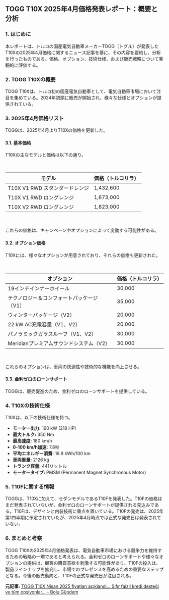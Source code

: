 ## TOGG T10X 2025年4月価格発表レポート：概要と分析

### 1. はじめに

本レポートは、トルコの国産電気自動車メーカーTOGG（トグル）が発表したT10Xの2025年4月価格に関するニュース記事を基に、その内容を要約し、分析を行ったものである。価格、オプション、技術仕様、および販売戦略について客観的に評価する。

### 2. TOGG T10Xの概要

TOGG T10Xは、トルコ初の国産電気自動車として、電気自動車市場において注目を集めている。2024年初頭に販売が開始され、様々な仕様とオプションが提供されている。

### 3. 2025年4月価格リスト

TOGGは、2025年4月よりT10Xの価格を更新した。

#### 3.1. 基本価格

T10Xの主なモデルと価格は以下の通り。

<br>

| モデル | 価格（トルコリラ） |
| ------------------------------------ | ------------------ |
| T10X V1 RWD スタンダードレンジ | 1,432,600 |
| T10X V1 RWD ロングレンジ | 1,673,000 |
| T10X V2 RWD ロングレンジ | 1,823,000 |

<br>

これらの価格は、キャンペーンやオプションによって変動する可能性がある。

#### 3.2. オプション価格

T10Xには、様々なオプションが用意されており、それらの価格も更新された。

<br>

| オプション | 価格（トルコリラ） |
| ---------------------------------------- | ------------------ |
| 19インチインナーホイール | 30,000 |
| テクノロジー＆コンフォートパッケージ（V1） | 35,000 |
| ウィンターパッケージ（V2） | 20,000 |
| 22 kW AC充電容量（V1、V2） | 20,000 |
| パノラミックガラスルーフ（V1、V2） | 30,000 |
| Meridianプレミアムサウンドシステム（V2） | 30,000 |

<br>

これらのオプションは、車両の快適性や技術的な機能を向上させる。

#### 3.3. 金利ゼロのローンサポート

TOGGは、販売促進のため、金利ゼロのローンサポートを提供している。

### 4. T10Xの技術仕様

T10Xは、以下の技術仕様を持つ。

* **モーター出力:** 160 kW (218 HP)
* **最大トルク:** 350 Nm
* **最高速度:** 180 km/h
* **0-100 km/h加速:** 7.8秒
* **平均エネルギー消費:** 16.9 kWh/100 km
* **車両重量:** 2126 kg
* **トランク容量:** 441リットル
* **モータータイプ:** PMSM (Permanent Magnet Synchronous Motor)

### 5. T10Fに関する情報

TOGGは、T10Xに加えて、セダンモデルであるT10Fを発表した。T10Fの価格はまだ発表されていないが、金利ゼロのローンサポートが提供される見込みである。T10Fは、デザインと内装技術に重点を置いている。T10Fの発売は、2025年第1四半期に予定されていたが、2025年4月時点では正式な発売日は発表されていない。

### 6. まとめと考察

TOGG T10Xの2025年4月価格発表は、電気自動車市場における競争力を維持するための戦略の一環であると考えられる。金利ゼロのローンサポートや様々なオプションの提供は、顧客の購買意欲を刺激する可能性があり、T10Fの投入は、製品ラインナップを拡充し、市場でのプレゼンスを高めるための重要なステップとなる。今後の販売動向と、T10Fの正式な発売日が注目される。


**元記事:** [TOGG T10X Nisan 2025 fiyatları açıklandı… Sıfır faizli kredi desteği ve tüm opsiyonlar… - Bolu Gündem ](https://www.bolugundem.com/haber/24466587/togg-t10x-nisan-2025-fiyatlari-aciklandi-sifir-faizli-kredi-destegi-ve-tum-opsiyonlar)